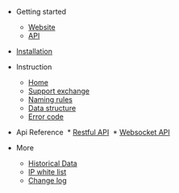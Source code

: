 * Getting started
  * [Website](./a/getting-started/website-user.md)
  * [API](./a/getting-started/api-user.md)



* [Installation](./a/installation.md)


* Instruction
  * [Home](./a/instruction/home.md)
  * [Support exchange](./a/instruction/supported-exchange.md)
  * [Naming rules](./a/instruction/naming-rules.md)
  * [Data structure](./a/instruction/data-structure.md)
  * [Error code](./a/instruction/error-code.md)


* Api Reference
  * [Restful API](./a/api-refer/rest-api.md)
  * [Websocket API](./a/api-refer/ws-api.md)

* More
  * [Historical Data](./a/more/historical-data.md)
  * [IP white list](./a/more/ip-white-list.md)
  * [Change log](./a/change-log.md)

